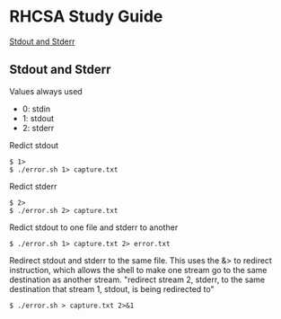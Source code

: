 # RHCSA Study Guide

[Stdout and Stderr](#stdour-and-stderr)

## Stdout and Stderr

Values always used
- 0: stdin
- 1: stdout
- 2: stderr

Redict stdout

```
$ 1>
$ ./error.sh 1> capture.txt
```

Redict stderr

```
$ 2>
$ ./error.sh 2> capture.txt
```

Redict stdout to one file and stderr to another

```
$ ./error.sh 1> capture.txt 2> error.txt
```

Redirect stdout and stderr to the same file. This uses the &> to redirect instruction, which allows the shell to make one stream go to the same destination as another stream.
"redirect stream 2, stderr, to the same destination that stream 1, stdout, is being redirected to"
```
$ ./error.sh > capture.txt 2>&1
```

